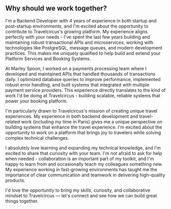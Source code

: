 ## Why should we work together?

I'm a Backend Developer with 4 years of experience in both startup and post-startup environments, and I'm excited about the opportunity to contribute to Travelcircus's growing platform. My experience aligns perfectly with your needs - I've spent the last few years building and maintaining robust transactional APIs and microservices, working with technologies like PostgreSQL, message queues, and modern development practices. This makes me uniquely qualified to help build and extend your Platform Services and Booking Systems.

At Marley Spoon, I worked on a payments processing team where I developed and maintained APIs that handled thousands of transactions daily. I optimized database queries to improve performance, implemented robust error handling, and built systems that integrated with multiple payment service providers. This experience directly translates to the kind of work I'd be doing at Travelcircus - building scalable, reliable systems that power your booking platform.

I'm particularly drawn to Travelcircus's mission of creating unique travel experiences. My experience in both backend development and travel-related work (including my time in Paris) gives me a unique perspective on building systems that enhance the travel experience. I'm excited about the opportunity to work on a platform that brings joy to travelers while solving complex technical challenges.

I absolutely love learning and expanding my technical knowledge, and I'm excited to share that curiosity with your team. I'm not afraid to ask for help when needed - collaboration is an important part of my toolkit, and I'm happy to learn from and occasionally teach my colleagues something new. My experience working in fast-growing environments has taught me the importance of clear communication and teamwork in delivering high-quality products.

I'd love the opportunity to bring my skills, curiosity, and collaborative mindset to Travelcircus — let's connect and see how we can build great things together.
